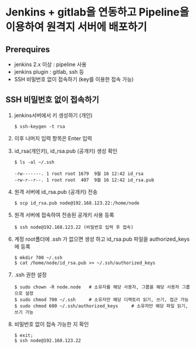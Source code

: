 # Jenkins + gitlab을 연동하고 Pipeline을 이용하여 원격지 서버에 배포하기

## Prerequires
+ jenkins 2.x 이상 : pipeline 사용
+ jenkins plugin : gitlab, ssh 등
+ SSH 비밀번호 없이 접속하기 (key를 이용한 접속 가능)



## SSH 비밀번호 없이 접속하기
1. jenkins서버에서 키 생성하기 (개인)
    ```
    $ ssh-keygen -t rsa
    ```
2. 이후 나머지 입력 항목은 Enter 입력
3. id_rsa(개인키), id_rsa.pub (공개키) 생성 확인
    ```
    $ ls -al ~/.ssh

    -rw-------. 1 root root 1679  9월 16 12:42 id_rsa
    -rw-r--r--. 1 root root  407  9월 16 12:42 id_rsa.pub
    ````

4. 원격 서버에 id_rsa.pub (공개키) 전송
    ```
    $ scp id_rsa.pub node@192.168.123.22:/home/node
    ````

5. 원격 서버에 접속하여 전송된 공개키 사용 등록
    ```
    $ ssh node@192.168.123.22 (비밀번호 입력 후 접속)
    ```

6. 계정 root폴더에 .ssh 가 없으면 생성 하고 id_rsa.pub 파일을 authorized_keys 에 등록 
    ```
    $ mkdir 700 ~/.ssh
    $ cat /home/node/id_rsa.pub >> ~/.ssh/authorized_keys
    ```

7. .ssh 권한 설정 
    ```
    $ sudo chown -R node.node   # 소유자를 해당 사용자, 그룹을 해당 사용자 그룹으로 설정
    $ sudo chmod 700 ~/.ssh     # 소유자만 해당 디렉토리 읽기, 쓰기, 접근 가능
    $ sudo chmod 600 ~/.ssh/authorized_keys     # 소유자만 해당 파일 읽기, 쓰기 가능
    ```    

8. 비밀번호 없이 접속 가능한 지 확인 
    ```
    $ exit;
    $ ssh node@192.168.123.22
    ````


